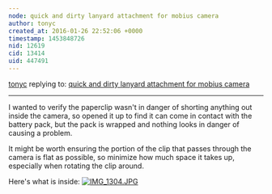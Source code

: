 ```yaml
---
node: quick and dirty lanyard attachment for mobius camera
author: tonyc
created_at: 2016-01-26 22:52:06 +0000
timestamp: 1453848726
nid: 12619
cid: 13414
uid: 447491
---
```




[tonyc](../profile/tonyc) replying to: [quick and dirty lanyard attachment for mobius camera](../notes/tonyc/01-26-2016/quick-and-dirty-lanyard-attachment-for-mobius-camera)

----
I wanted to verify the paperclip wasn't in danger of shorting anything out inside the camera, so opened it up to find it can come in contact with the battery pack, but the pack is wrapped and nothing looks in danger of causing a problem.

It might be worth ensuring the portion of the clip that passes through the camera is flat as possible, so minimize how much space it takes up, especially when rotating the clip around. 

Here's what is inside:
[![IMG_1304.JPG](//i.publiclab.org/system/images/photos/000/013/885/medium/IMG_1304.JPG)](//i.publiclab.org/system/images/photos/000/013/885/original/IMG_1304.JPG)

